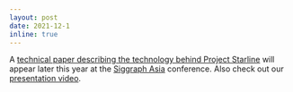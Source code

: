 ```yaml
---
layout: post
date: 2021-12-1
inline: true
---
```


A <a href="https://research.google/pubs/pub50903/" target="_blank">technical paper describing the technology behind Project Starline</a> will appear later this year at the <a href="https://sa2021.siggraph.org/en/" target="_blank">Siggraph Asia</a> conference. Also check out our <a href="https://www.youtube.com/watch?v=kDgToq5aXh0" target="_blank">presentation video</a>.